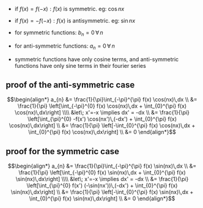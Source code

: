 - if $f(x) = f(-x): f(x)$ is symmetric. eg: $\cos{nx}$ 
- if $f(x) = -f(-x): f(x)$ is antisymmetric. eg: $\sin{nx}$ 

- for symmetric functions: $b_{n} =0 \, \forall \, n$
- for anti-symmetric functions: ${} a_{n} =0 \, \forall \, n$

- symmetric functions have only cosine terms, and anti-symmetric functions have only sine terms in their fourier series
## proof of the anti-symmetric case
$$\begin{align*}
	a_{n} &= \frac{1}{\pi}\int_{-\pi}^{\pi} f(x) \cos(nx)\,dx \\
	&= \frac{1}{\pi} \left[\int_{-\pi}^{0} f(x) \cos(nx)\,dx + \int_{0}^{\pi} f(x) \cos(nx)\,dx\right] \\\\
	&let\; x'=-x \implies dx' = -dx \\
	&= \frac{1}{\pi} \left[\int_{\pi}^{0} -f(x') \cos(nx')\,(-dx') + \int_{0}^{\pi} f(x) \cos(nx)\,dx\right] \\
	&= \frac{1}{\pi} \left[-\int_{0}^{\pi} f(x) \cos(nx)\,dx + \int_{0}^{\pi} f(x) \cos(nx)\,dx\right] \\
	&= 0 
\end{align*}$$
## proof for the symmetric case
$$\begin{align*}
	a_{n} &= \frac{1}{\pi}\int_{-\pi}^{\pi} f(x) \sin(nx)\,dx \\
	&= \frac{1}{\pi} \left[\int_{-\pi}^{0} f(x) \sin(nx)\,dx + \int_{0}^{\pi} f(x) \sin(nx)\,dx\right] \\\\
	&let\; x'=-x \implies dx' = -dx \\
	&= \frac{1}{\pi} \left[\int_{\pi}^{0} f(x') (-\sin(nx'))\,(-dx') + \int_{0}^{\pi} f(x) \sin(nx)\,dx\right] \\
	&= \frac{1}{\pi} \left[-\int_{0}^{\pi} f(x) \sin(nx)\,dx + \int_{0}^{\pi} f(x) \sin(nx)\,dx\right] \\
	&= 0 
\end{align*}$$